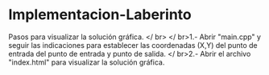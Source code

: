 # Implementacion-Laberinto

Pasos para visualizar la solución gráfica.
</ br>
</ br>1.- Abrir "main.cpp" y seguir las indicaciones para establecer las coordenadas (X,Y) del punto de entrada del punto de entrada y punto de salida.
</ br>2.- Abrir el archivo "index.html" para visualizar la solución gráfica. 
